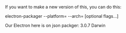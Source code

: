 If you want to make a new version of this, you can do this: 

electron-packager <sourcedir> <appname> --platform=<platform> --arch=<arch> [optional flags...]

Our Electron here is on json packger: 3.0.7
Darwin 